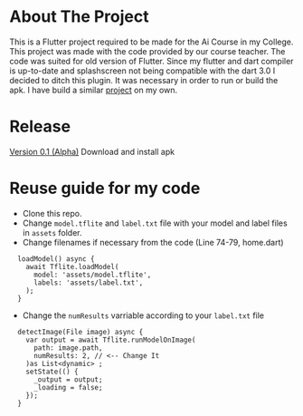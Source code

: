 # About The Project
 This is a Flutter project required to be made for the Ai Course in my College. This project was made with the code provided by our course teacher. The code was suited for old version of Flutter. Since my flutter and dart compiler is up-to-date and splashscreen not being compatible with the dart 3.0 I decided to ditch this plugin. It was necessary in order to run or build the apk. I have build a similar [project](https://github.com/Zimmer550i/peach_leaf_detection_app) on my own.
 
# Release
 [Version 0.1 (Alpha)](https://github.com/Zimmer550i/ai_project/releases/tag/v0.1-alpha)
 Download and install apk
 
# Reuse guide for my code
 - Clone this repo.
 - Change `model.tflite` and `label.txt` file with your model and label files in `assets` folder.
 - Change filenames if necessary from the code (Line 74-79, home.dart)
```
  loadModel() async {
    await Tflite.loadModel(
      model: 'assets/model.tflite',
      labels: 'assets/label.txt',
    );
  }
```
 - Change the `numResults` varriable according to your `label.txt` file
```
  detectImage(File image) async {
    var output = await Tflite.runModelOnImage(
      path: image.path,
      numResults: 2, // <-- Change It
    )as List<dynamic> ;
    setState(() {
      _output = output;
      _loading = false;
    });
  }
```
